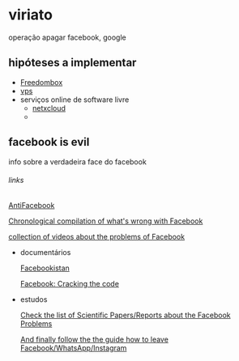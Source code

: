 # viriato
operação apagar facebook, google 

## hipóteses a implementar
- [Freedombox](https://freedombox.org/ "FreedomBox is designed to be your own inexpensive server at home.")
- [vps](https://lowendbox.com)
- serviços online de software livre
	* [netxcloud](https://nextcloud.com/collaboraonline/ "nextcloud e collabora")
	*

## facebook is evil
info sobre a verdadeira face do facebook

###### links

[AntiFacebook](https://www.reddit.com/r/AntiFacebook/ "reddit")

[Chronological compilation of what's wrong with Facebook](https://np.reddit.com/r/AntiFacebook/wiki/timeline)

[collection of videos about the problems of Facebook](https://np.reddit.com/r/AntiFacebook/wiki/videos)

* documentários

	[Facebookistan](http://facebookistan.org/)

	[Facebook: Cracking the code](http://thoughtmaybe.com/facebook-cracking-the-code/)

* estudos

	[Check the list of Scientific Papers/Reports about the Facebook Problems](https://np.reddit.com/r/AntiFacebook/wiki/papers)

	[And finally follow the the guide how to leave Facebook/WhatsApp/Instagram](https://np.reddit.com/r/AntiFacebook/wiki/guide)















